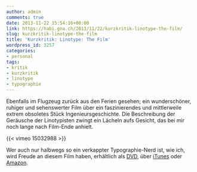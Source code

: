 ```yaml
---
author: admin
comments: true
date: 2013-11-22 15:54:16+00:00
link: https://habi.gna.ch/2013/11/22/kurzkritik-linotype-the-film/
slug: kurzkritik-linotype-the-film
title: 'Kurzkritik: Linotype: The Film'
wordpress_id: 3257
categories:
- personal
tags:
- kritik
- kurzkritik
- linotype
- typographie
---
```


Ebenfalls im Flugzeug zurück aus den Ferien gesehen; ein wunderschöner, ruhiger und sehenswerter Film über ein faszinierendes und mittlerweile extrem obsoletes Stück Ingenieursgeschichte.
Die Beschreibung der Geräusche der Linotypisten zwingt ein Lächeln aufs Gesicht, das bei mir noch lange nach Film-Ende anhielt.

{{< vimeo 15032988 >}}

Wer auch nur halbwegs so ein verkappter Typographie-Nerd ist, wie ich, wird Freude an diesem Film haben, erhältlich als [DVD](http://shop.linotypefilm.com), über [iTunes](https://itunes.apple.com/us/movie/linotype-the-film/id566509420) oder [Amazon](http://www.amazon.com/Linotype-The-Film/dp/B009RI2T82/).
